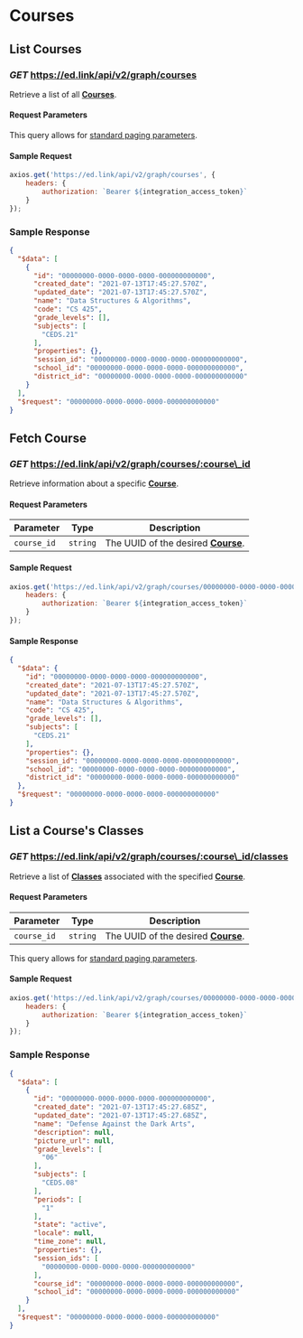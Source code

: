 # Courses

## List Courses

### *GET* https://ed.link/api/v2/graph/courses

Retrieve a list of all **[Courses](../models/external/course)**.

#### Request Parameters

This query allows for [standard paging parameters](../../../guides/v2.0/paginated-requests).

#### Sample Request

```javascript
axios.get('https://ed.link/api/v2/graph/courses', {
	headers: {
		authorization: `Bearer ${integration_access_token}`
	}
});
```

### Sample Response

```json
{
  "$data": [
    {
      "id": "00000000-0000-0000-0000-000000000000",
      "created_date": "2021-07-13T17:45:27.570Z",
      "updated_date": "2021-07-13T17:45:27.570Z",
      "name": "Data Structures & Algorithms",
      "code": "CS 425",
      "grade_levels": [],
      "subjects": [
        "CEDS.21"
      ],
      "properties": {},
      "session_id": "00000000-0000-0000-0000-000000000000",
      "school_id": "00000000-0000-0000-0000-000000000000",
      "district_id": "00000000-0000-0000-0000-000000000000"
    }
  ],
  "$request": "00000000-0000-0000-0000-000000000000"
}
```

## Fetch Course

### *GET* https://ed.link/api/v2/graph/courses/:course\_id

Retrieve information about a specific **[Course](../models/external/course)**.

#### Request Parameters

| Parameter | Type | Description |
|---|---|---|
| `course_id` | `string` | The UUID of the desired **[Course](../models/external/course)**. |

#### Sample Request

```javascript
axios.get('https://ed.link/api/v2/graph/courses/00000000-0000-0000-0000-000000000000', {
	headers: {
		authorization: `Bearer ${integration_access_token}`
	}
});
```

#### Sample Response

```json
{
  "$data": {
    "id": "00000000-0000-0000-0000-000000000000",
    "created_date": "2021-07-13T17:45:27.570Z",
    "updated_date": "2021-07-13T17:45:27.570Z",
    "name": "Data Structures & Algorithms",
    "code": "CS 425",
    "grade_levels": [],
    "subjects": [
      "CEDS.21"
    ],
    "properties": {},
    "session_id": "00000000-0000-0000-0000-000000000000",
    "school_id": "00000000-0000-0000-0000-000000000000",
    "district_id": "00000000-0000-0000-0000-000000000000"
  },
  "$request": "00000000-0000-0000-0000-000000000000"
}
```

## List a Course's Classes

### *GET* https://ed.link/api/v2/graph/courses/:course\_id/classes

Retrieve a list of **[Classes](../models/external/class)** associated with the
specified **[Course](../models/external/course)**.

#### Request Parameters

| Parameter | Type | Description |
|---|---|---|
| `course_id` | `string` | The UUID of the desired **[Course](../models/external/course)**. |

This query allows for [standard paging parameters](../../../guides/v2.0/paginated-requests).

#### Sample Request

```javascript
axios.get('https://ed.link/api/v2/graph/courses/00000000-0000-0000-0000-000000000000/classes', {
	headers: {
		authorization: `Bearer ${integration_access_token}`
	}
});
```

### Sample Response

```json
{
  "$data": [
    {
      "id": "00000000-0000-0000-0000-000000000000",
      "created_date": "2021-07-13T17:45:27.685Z",
      "updated_date": "2021-07-13T17:45:27.685Z",
      "name": "Defense Against the Dark Arts",
      "description": null,
      "picture_url": null,
      "grade_levels": [
        "06"
      ],
      "subjects": [
        "CEDS.08"
      ],
      "periods": [
        "1"
      ],
      "state": "active",
      "locale": null,
      "time_zone": null,
      "properties": {},
      "session_ids": [
        "00000000-0000-0000-0000-000000000000"
      ],
      "course_id": "00000000-0000-0000-0000-000000000000",
      "school_id": "00000000-0000-0000-0000-000000000000"
    }
  ],
  "$request": "00000000-0000-0000-0000-000000000000"
}
```
